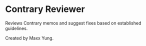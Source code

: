 # Contrary Reviewer
 Reviews Contrary memos and suggest fixes based on established guidelines.

Created by Maxx Yung.